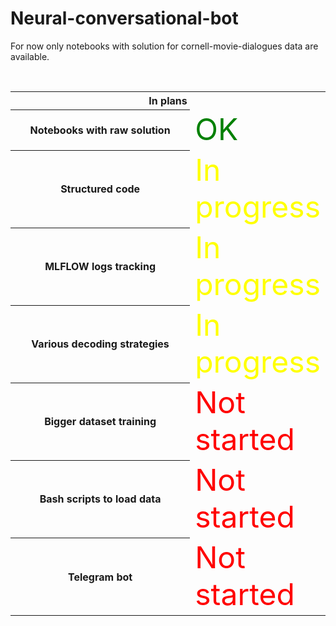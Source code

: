 # Neural-conversational-bot
For now only notebooks with solution for cornell-movie-dialogues data are available.

<html>
 </head>&nbsp;</head>
<table width="300px">
<tr>
<th colspan="3"><b>In plans</b></th>
</tr>
<tr><th width="350px">Notebooks with raw solution</th>
<td width="50px"><font color="green" size="30">OK</font></td>
</tr>
<tr>
<th>Structured code</th>
<td width="10px"><font color="yellow" size="30">In progress</font></td>
</tr>
<th>MLFLOW logs tracking</th>
<td width="10px"><font color="yellow" size="30">In progress</font></td>
</tr>
<th>Various decoding strategies</th>
<td width="10px"><font color="yellow" size="30">In progress</font></td>
</tr>
<th>Bigger dataset training</th>
<td width="10px"><font color="red" size="30">Not started</font></td>
</tr>
<th>Bash scripts to load data</th>
<td width="10px"><font color="red" size="30">Not started</font></td>
</tr>
<th>Telegram bot</th>
<td width="10px"><font color="red" size="30">Not started</font></td>
</tr>
</table>
</html>